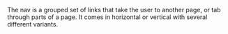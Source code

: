 The nav is a grouped set of links that take the user to another page, or tab through parts of a page. It comes in horizontal or vertical with several different variants.